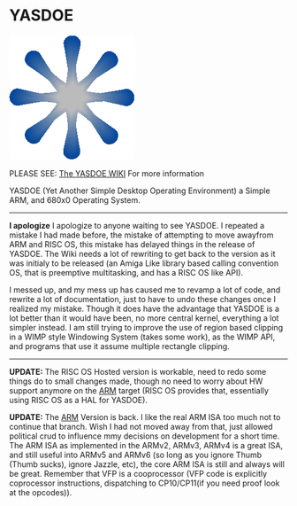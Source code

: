 # YASDOE

![alt text](https://github.com/David-SWUSA-RISCOS/YASDOE/raw/main/docs/gifs/logo.gif "YASDOE Logo")

PLEASE SEE: [The YASDOE WIKI](https://github.com/David-SWUSA-RISCOS/YASDOE/wiki) For more information

YASDOE (Yet Another Simple Desktop Operating Environment) a Simple ARM, and 680x0 Operating System.

---

**I apologize** I apologize to anyone waiting to see YASDOE.  I repeated a mistake I had made before, the mistake of attempting to move awayfrom ARM and RISC OS, this mistake has delayed things in the release of YASDOE.   The Wiki needs a lot of rewriting to get back to the version as it was initialy to be released (an Amiga Like library based calling convention OS, that is preemptive multitasking, and has a RISC OS like API).

I messed up, and my mess up has caused me to revamp a lot of code, and rewrite a lot of documentation, just to have to undo these changes once I realized my mistake.  Though it does have the advantage that YASDOE is a lot better than it would have been, no more central kernel, everything a lot simpler instead.  I am still trying to improve the use of region based clipping in a WIMP style Windowing System (takes some work), as the WIMP API, and programs that use it assume multiple rectangle clipping.

---

**UPDATE:** The RISC OS Hosted version is workable, need to redo some things do to small changes made, though no need to worry about HW support anymore on the [ARM](./docs/WhatIsARM.md) target (RISC OS provides that, essentially using RISC OS as a HAL for YASDOE).

**UPDATE:** The [ARM](./docs/WhatIsARM.md) Version is back.  I like the real ARM ISA too much not to continue that branch.  Wish I had not moved away from that, just allowed political crud to influence mmy decisions on development for a short time.  The ARM ISA as implemented in the ARMv2, ARMv3, ARMv4 is a great ISA, and still useful into ARMv5 and ARMv6 (so long as you ignore Thumb (Thumb sucks), ignore Jazzle, etc), the core ARM ISA is still and always will be great.  Remember that VFP is a cooprocessor (VFP code is explicitly coprocessor instructions, dispatching to CP10/CP11(if you need proof look at the opcodes)).

